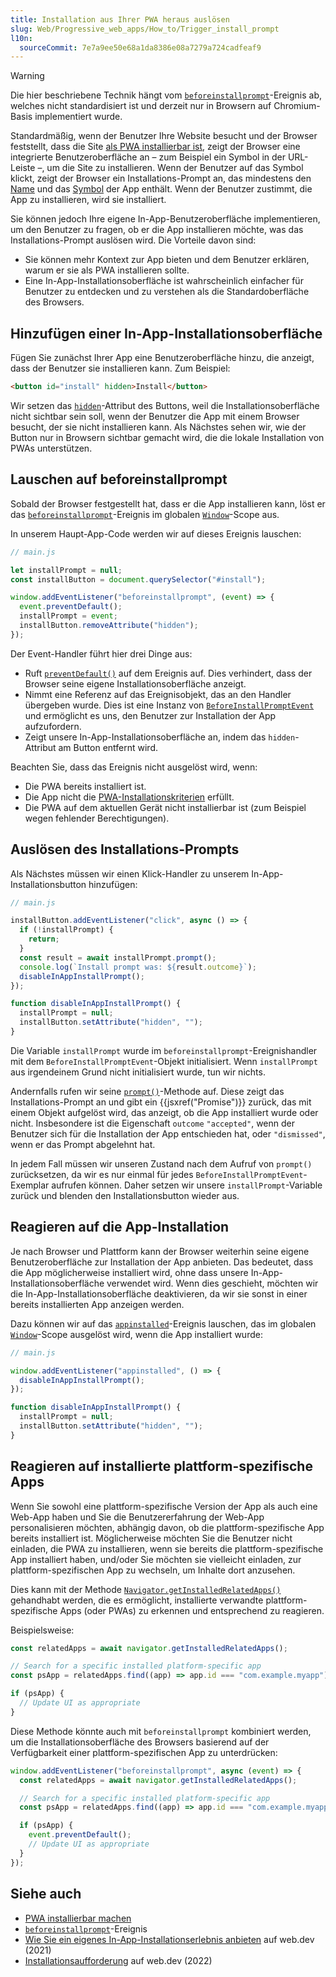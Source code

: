 ```yaml
---
title: Installation aus Ihrer PWA heraus auslösen
slug: Web/Progressive_web_apps/How_to/Trigger_install_prompt
l10n:
  sourceCommit: 7e7a9ee50e68a1da8386e08a7279a724cadfeaf9
---
```


> [!WARNING]
> Die hier beschriebene Technik hängt vom [`beforeinstallprompt`](/de/docs/Web/API/Window/beforeinstallprompt_event)-Ereignis ab, welches nicht standardisiert ist und derzeit nur in Browsern auf Chromium-Basis implementiert wurde.

Standardmäßig, wenn der Benutzer Ihre Website besucht und der Browser feststellt, dass die Site [als PWA installierbar ist](/de/docs/Web/Progressive_web_apps/Guides/Making_PWAs_installable#installability), zeigt der Browser eine integrierte Benutzeroberfläche an – zum Beispiel ein Symbol in der URL-Leiste –, um die Site zu installieren. Wenn der Benutzer auf das Symbol klickt, zeigt der Browser ein Installations-Prompt an, das mindestens den [Name](/de/docs/Web/Progressive_web_apps/Manifest/Reference/name) und das [Symbol](/de/docs/Web/Progressive_web_apps/Manifest/Reference/icons) der App enthält. Wenn der Benutzer zustimmt, die App zu installieren, wird sie installiert.

Sie können jedoch Ihre eigene In-App-Benutzeroberfläche implementieren, um den Benutzer zu fragen, ob er die App installieren möchte, was das Installations-Prompt auslösen wird. Die Vorteile davon sind:

- Sie können mehr Kontext zur App bieten und dem Benutzer erklären, warum er sie als PWA installieren sollte.
- Eine In-App-Installationsoberfläche ist wahrscheinlich einfacher für Benutzer zu entdecken und zu verstehen als die Standardoberfläche des Browsers.

## Hinzufügen einer In-App-Installationsoberfläche

Fügen Sie zunächst Ihrer App eine Benutzeroberfläche hinzu, die anzeigt, dass der Benutzer sie installieren kann. Zum Beispiel:

```html
<button id="install" hidden>Install</button>
```

Wir setzen das [`hidden`](/de/docs/Web/HTML/Reference/Global_attributes/hidden)-Attribut des Buttons, weil die Installationsoberfläche nicht sichtbar sein soll, wenn der Benutzer die App mit einem Browser besucht, der sie nicht installieren kann. Als Nächstes sehen wir, wie der Button nur in Browsern sichtbar gemacht wird, die die lokale Installation von PWAs unterstützen.

## Lauschen auf beforeinstallprompt

Sobald der Browser festgestellt hat, dass er die App installieren kann, löst er das [`beforeinstallprompt`](/de/docs/Web/API/Window/beforeinstallprompt_event)-Ereignis im globalen [`Window`](/de/docs/Web/API/Window)-Scope aus.

In unserem Haupt-App-Code werden wir auf dieses Ereignis lauschen:

```js
// main.js

let installPrompt = null;
const installButton = document.querySelector("#install");

window.addEventListener("beforeinstallprompt", (event) => {
  event.preventDefault();
  installPrompt = event;
  installButton.removeAttribute("hidden");
});
```

Der Event-Handler führt hier drei Dinge aus:

- Ruft [`preventDefault()`](/de/docs/Web/API/Event/preventDefault) auf dem Ereignis auf. Dies verhindert, dass der Browser seine eigene Installationsoberfläche anzeigt.
- Nimmt eine Referenz auf das Ereignisobjekt, das an den Handler übergeben wurde. Dies ist eine Instanz von [`BeforeInstallPromptEvent`](/de/docs/Web/API/BeforeInstallPromptEvent) und ermöglicht es uns, den Benutzer zur Installation der App aufzufordern.
- Zeigt unsere In-App-Installationsoberfläche an, indem das `hidden`-Attribut am Button entfernt wird.

Beachten Sie, dass das Ereignis nicht ausgelöst wird, wenn:

- Die PWA bereits installiert ist.
- Die App nicht die [PWA-Installationskriterien](/de/docs/Web/Progressive_web_apps/Guides/Making_PWAs_installable#installability) erfüllt.
- Die PWA auf dem aktuellen Gerät nicht installierbar ist (zum Beispiel wegen fehlender Berechtigungen).

## Auslösen des Installations-Prompts

Als Nächstes müssen wir einen Klick-Handler zu unserem In-App-Installationsbutton hinzufügen:

```js
// main.js

installButton.addEventListener("click", async () => {
  if (!installPrompt) {
    return;
  }
  const result = await installPrompt.prompt();
  console.log(`Install prompt was: ${result.outcome}`);
  disableInAppInstallPrompt();
});

function disableInAppInstallPrompt() {
  installPrompt = null;
  installButton.setAttribute("hidden", "");
}
```

Die Variable `installPrompt` wurde im `beforeinstallprompt`-Ereignishandler mit dem `BeforeInstallPromptEvent`-Objekt initialisiert. Wenn `installPrompt` aus irgendeinem Grund nicht initialisiert wurde, tun wir nichts.

Andernfalls rufen wir seine [`prompt()`](/de/docs/Web/API/BeforeInstallPromptEvent/prompt)-Methode auf. Diese zeigt das Installations-Prompt an und gibt ein {{jsxref("Promise")}} zurück, das mit einem Objekt aufgelöst wird, das anzeigt, ob die App installiert wurde oder nicht. Insbesondere ist die Eigenschaft `outcome` `"accepted"`, wenn der Benutzer sich für die Installation der App entschieden hat, oder `"dismissed"`, wenn er das Prompt abgelehnt hat.

In jedem Fall müssen wir unseren Zustand nach dem Aufruf von `prompt()` zurücksetzen, da wir es nur einmal für jedes `BeforeInstallPromptEvent`-Exemplar aufrufen können. Daher setzen wir unsere `installPrompt`-Variable zurück und blenden den Installationsbutton wieder aus.

## Reagieren auf die App-Installation

Je nach Browser und Plattform kann der Browser weiterhin seine eigene Benutzeroberfläche zur Installation der App anbieten. Das bedeutet, dass die App möglicherweise installiert wird, ohne dass unsere In-App-Installationsoberfläche verwendet wird. Wenn dies geschieht, möchten wir die In-App-Installationsoberfläche deaktivieren, da wir sie sonst in einer bereits installierten App anzeigen werden.

Dazu können wir auf das [`appinstalled`](/de/docs/Web/API/Window/appinstalled_event)-Ereignis lauschen, das im globalen [`Window`](/de/docs/Web/API/Window)-Scope ausgelöst wird, wenn die App installiert wurde:

```js
// main.js

window.addEventListener("appinstalled", () => {
  disableInAppInstallPrompt();
});

function disableInAppInstallPrompt() {
  installPrompt = null;
  installButton.setAttribute("hidden", "");
}
```

## Reagieren auf installierte plattform-spezifische Apps

Wenn Sie sowohl eine plattform-spezifische Version der App als auch eine Web-App haben und Sie die Benutzererfahrung der Web-App personalisieren möchten, abhängig davon, ob die plattform-spezifische App bereits installiert ist. Möglicherweise möchten Sie die Benutzer nicht einladen, die PWA zu installieren, wenn sie bereits die plattform-spezifische App installiert haben, und/oder Sie möchten sie vielleicht einladen, zur plattform-spezifischen App zu wechseln, um Inhalte dort anzusehen.

Dies kann mit der Methode [`Navigator.getInstalledRelatedApps()`](/de/docs/Web/API/Navigator/getInstalledRelatedApps) gehandhabt werden, die es ermöglicht, installierte verwandte plattform-spezifische Apps (oder PWAs) zu erkennen und entsprechend zu reagieren.

Beispielsweise:

```js
const relatedApps = await navigator.getInstalledRelatedApps();

// Search for a specific installed platform-specific app
const psApp = relatedApps.find((app) => app.id === "com.example.myapp");

if (psApp) {
  // Update UI as appropriate
}
```

Diese Methode könnte auch mit `beforeinstallprompt` kombiniert werden, um die Installationsoberfläche des Browsers basierend auf der Verfügbarkeit einer plattform-spezifischen App zu unterdrücken:

```js
window.addEventListener("beforeinstallprompt", async (event) => {
  const relatedApps = await navigator.getInstalledRelatedApps();

  // Search for a specific installed platform-specific app
  const psApp = relatedApps.find((app) => app.id === "com.example.myapp");

  if (psApp) {
    event.preventDefault();
    // Update UI as appropriate
  }
});
```

## Siehe auch

- [PWA installierbar machen](/de/docs/Web/Progressive_web_apps/Guides/Making_PWAs_installable)
- [`beforeinstallprompt`](/de/docs/Web/API/Window/beforeinstallprompt_event)-Ereignis
- [Wie Sie ein eigenes In-App-Installationserlebnis anbieten](https://web.dev/articles/customize-install) auf web.dev (2021)
- [Installationsaufforderung](https://web.dev/learn/pwa/installation-prompt) auf web.dev (2022)
